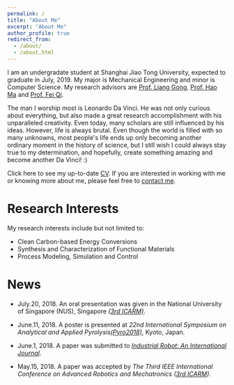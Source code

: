 ```yaml
---
permalink: /
title: "About Me"
excerpt: "About Me"
author_profile: true
redirect_from: 
  - /about/
  - /about.html
---
```

I am an undergradate student at Shanghai Jiao Tong University, expected to graduate in July, 2019. My major is Mechanical Engineering and minor is Computer Science. My research advisors are [Prof. Liang Gong](http://me.sjtu.edu.cn/teacher_directory1/2339.html), [Prof. Hao Ma](http://combustion.sjtu.edu.cn/people/?mid=493) and [Prof. Fei Qi](http://combustion.sjtu.edu.cn/people/?mid=1&version=en). 

The man I worship most is Leonardo Da Vinci. He was not only curious about everything, but also made a great research accomplishment with his unparalleled creativity. Even today, many scholars are still influenced by his ideas. However, life is always brutal. Even though the world is filled with so many unknowns, most people's life ends up only becoming another ordinary moment in the history of science, but I still wish I could always stay true to my determination, and hopefully, create something amazing and become another Da Vinci! :)

Click here to see my up-to-date [CV](https://github.com/Wenbin-Xu/Wenbin-Xu.github.io/blob/master/files/wenbinxu_cv.pdf). If you are interested in working with me or knowing more about me, please feel free to [contact me](https://wenbin-xu.github.io/contact/).

# Research Interests
My research interests include but not limited to:
* Clean Carbon-based Energy Conversions
* Synthesis and Characterization of Functional Materials
* Process Modeling, Simulation and Control 

# News

* July.20, 2018. An oral presentation was given in the National University of Singapore (NUS), Singapore *([3rd ICARM)](http://www.ieee-arm.org/)*.

* June.11, 2018. A poster is presented at *22nd International Symposium on Analytical and Applied Pyrolysis[(Pyro2018)](http://cec.ach.nitech.ac.jp/pyro2018/)*, Kyoto, Japan.
* June.1, 2018. A paper was submitted to [*Industrial Robot: An International Journal*](https://www.emeraldinsight.com/loi/ir).

* May.15, 2018. A paper was accepted by *The Third IEEE International Conference on Advanced Robotics and Mechatronics ([3rd ICARM](http://www.ieee-arm.org/)).*
